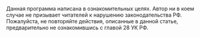 Данная программа написана в ознакомительных целях. Автор ни в коем случае не призывает читателей к нарушению законодательства РФ. Пожалуйста, не повторяйте действия, описанные в данной статье, предварительно не ознакомившись с главой 28 УК РФ. 
